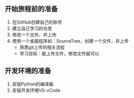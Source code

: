 ## 开始旅程前的准备

1. 在GitHub创建自己的账号
2. 建立自己学习的仓库
3. 修改一个文件，并上传
4. 使用一个桌面程序如：SourceTree，创建一个文件，并上传
    * 熟悉git上传的相关流程
    * 学习目标：能上传文件，修改文件就可以


## 开发环境的准备
1. 安装Python的编译器
2. 安装开发环境VS-vCode

